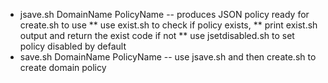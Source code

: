 * jsave.sh DomainName PolicyName -- produces JSON policy ready for create.sh to use
** use exist.sh to check if policy exists,
** print exist.sh output and return the exist code if not
** use jsetdisabled.sh to set policy disabled by default
* save.sh DomainName PolicyName -- use jsave.sh and then create.sh to create domain policy
